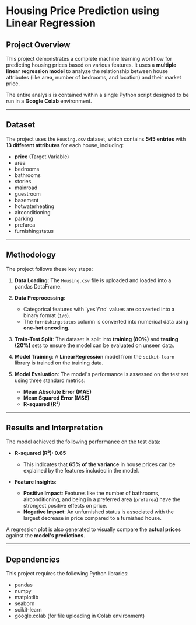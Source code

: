 # Housing Price Prediction using Linear Regression

## Project Overview
This project demonstrates a complete machine learning workflow for predicting housing prices based on various features. It uses a **multiple linear regression model** to analyze the relationship between house attributes (like area, number of bedrooms, and location) and their market price.

The entire analysis is contained within a single Python script designed to be run in a **Google Colab** environment.

---

## Dataset
The project uses the `Housing.csv` dataset, which contains **545 entries** with **13 different attributes** for each house, including:

- **price** (Target Variable)  
- area  
- bedrooms  
- bathrooms  
- stories  
- mainroad  
- guestroom  
- basement  
- hotwaterheating  
- airconditioning  
- parking  
- prefarea  
- furnishingstatus  

---

## Methodology
The project follows these key steps:

1. **Data Loading**: The `Housing.csv` file is uploaded and loaded into a pandas DataFrame.  

2. **Data Preprocessing**:  
   - Categorical features with 'yes'/'no' values are converted into a binary format (`1/0`).  
   - The `furnishingstatus` column is converted into numerical data using **one-hot encoding**.  

3. **Train-Test Split**: The dataset is split into **training (80%)** and **testing (20%)** sets to ensure the model can be evaluated on unseen data.  

4. **Model Training**: A **LinearRegression** model from the `scikit-learn` library is trained on the training data.  

5. **Model Evaluation**: The model's performance is assessed on the test set using three standard metrics:  
   - **Mean Absolute Error (MAE)**  
   - **Mean Squared Error (MSE)**  
   - **R-squared (R²)**  

---

## Results and Interpretation
The model achieved the following performance on the test data:

- **R-squared (R²): 0.65**  
  - This indicates that **65% of the variance** in house prices can be explained by the features included in the model.  

- **Feature Insights**:  
  - **Positive Impact**: Features like the number of bathrooms, airconditioning, and being in a preferred area (`prefarea`) have the strongest positive effects on price.  
  - **Negative Impact**: An unfurnished status is associated with the largest decrease in price compared to a furnished house.  

A regression plot is also generated to visually compare the **actual prices** against the **model's predictions**.

---

## Dependencies
This project requires the following Python libraries:

- pandas  
- numpy  
- matplotlib  
- seaborn  
- scikit-learn  
- google.colab (for file uploading in Colab environment)
